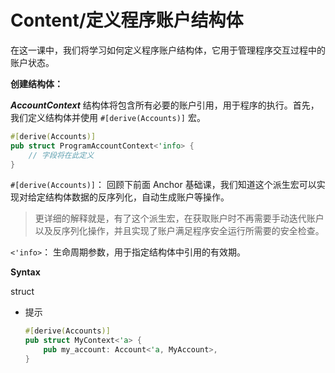 # Content/**定义程序**账户**结构体**

在这一课中，我们将学习如何定义程序账户结构体，它用于管理程序交互过程中的账户状态。

**创建结构体：**

***AccountContext*** 结构体将包含所有必要的账户引用，用于程序的执行。首先，我们定义结构体并使用 `#[derive(Accounts)]` 宏。

```rust
#[derive(Accounts)]
pub struct ProgramAccountContext<'info> {
    // 字段将在此定义
}
```

`#[derive(Accounts)]`： 回顾下前面 Anchor 基础课，我们知道这个派生宏可以实现对给定结构体数据的反序列化，自动生成账户等操作。

> 更详细的解释就是，有了这个派生宏，在获取账户时不再需要手动迭代账户以及反序列化操作，并且实现了账户满足程序安全运行所需要的安全检查。
> 

`<'info>`： 生命周期参数，用于指定结构体中引用的有效期。

**Syntax**

struct

- 提示
    
    ```rust
    #[derive(Accounts)]
    pub struct MyContext<'a> {
        pub my_account: Account<'a, MyAccount>,
    }
    ```